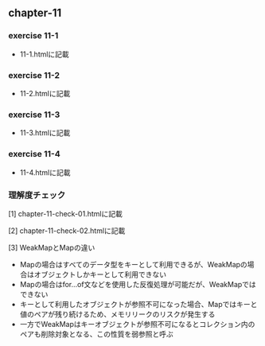 ## chapter-11

### exercise 11-1

- 11-1.htmlに記載

### exercise 11-2

- 11-2.htmlに記載

### exercise 11-3

- 11-3.htmlに記載

### exercise 11-4

- 11-4.htmlに記載

### 理解度チェック

[1] chapter-11-check-01.htmlに記載

[2] chapter-11-check-02.htmlに記載

[3] WeakMapとMapの違い
- Mapの場合はすべてのデータ型をキーとして利用できるが、WeakMapの場合はオブジェクトしかキーとして利用できない
- Mapの場合はfor...of文などを使用した反復処理が可能だが、WeakMapではできない
- キーとして利用したオブジェクトが参照不可になった場合、Mapではキーと値のペアが残り続けるため、メモリリークのリスクが発生する
- 一方でWeakMapはキーオブジェクトが参照不可になるとコレクション内のペアも削除対象となる、この性質を弱参照と呼ぶ

